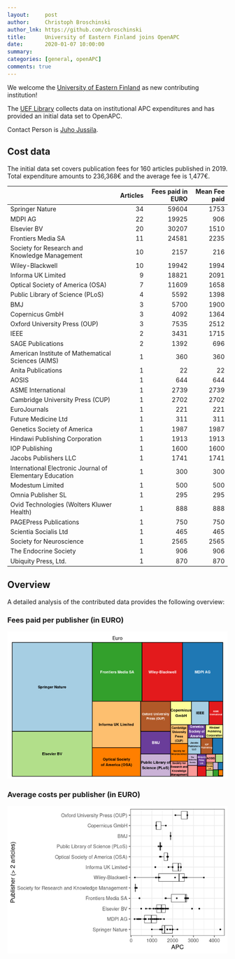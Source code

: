 ```yaml
---
layout:     post
author:     Christoph Broschinski
author_lnk: https://github.com/cbroschinski
title:      University of Eastern Finland joins OpenAPC
date:       2020-01-07 10:00:00
summary:    
categories: [general, openAPC]
comments: true
---
```





We welcome the [University of Eastern Finland](https://www.uef.fi/en/etusivu) as new contributing institution!

The [UEF Library](http://www.uef.fi/en/web/kirjasto) collects data on institutional APC expenditures and has provided an initial data set to OpenAPC.

Contact Person is [Juho Jussila](mailto:juho.jussila@uef.fi).

## Cost data



The initial data set covers publication fees for 160 articles published in 2019. Total expenditure amounts to 236,368€ and the average fee is 1,477€.


|                                                         | Articles| Fees paid in EURO| Mean Fee paid|
|:--------------------------------------------------------|--------:|-----------------:|-------------:|
|Springer Nature                                          |       34|             59604|          1753|
|MDPI AG                                                  |       22|             19925|           906|
|Elsevier BV                                              |       20|             30207|          1510|
|Frontiers Media SA                                       |       11|             24581|          2235|
|Society for Research and Knowledge Management            |       10|              2157|           216|
|Wiley-Blackwell                                          |       10|             19942|          1994|
|Informa UK Limited                                       |        9|             18821|          2091|
|Optical Society of America (OSA)                         |        7|             11609|          1658|
|Public Library of Science (PLoS)                         |        4|              5592|          1398|
|BMJ                                                      |        3|              5700|          1900|
|Copernicus GmbH                                          |        3|              4092|          1364|
|Oxford University Press (OUP)                            |        3|              7535|          2512|
|IEEE                                                     |        2|              3431|          1715|
|SAGE Publications                                        |        2|              1392|           696|
|American Institute of Mathematical Sciences (AIMS)       |        1|               360|           360|
|Anita Publications                                       |        1|                22|            22|
|AOSIS                                                    |        1|               644|           644|
|ASME International                                       |        1|              2739|          2739|
|Cambridge University Press (CUP)                         |        1|              2702|          2702|
|EuroJournals                                             |        1|               221|           221|
|Future Medicine Ltd                                      |        1|               311|           311|
|Genetics Society of America                              |        1|              1987|          1987|
|Hindawi Publishing Corporation                           |        1|              1913|          1913|
|IOP Publishing                                           |        1|              1600|          1600|
|Jacobs Publishers LLC                                    |        1|              1741|          1741|
|lnternational Electronic Journal of Elementary Education |        1|               300|           300|
|Modestum Limited                                         |        1|               500|           500|
|Omnia Publisher SL                                       |        1|               295|           295|
|Ovid Technologies (Wolters Kluwer Health)                |        1|               888|           888|
|PAGEPress Publications                                   |        1|               750|           750|
|Scientia Socialis Ltd                                    |        1|               465|           465|
|Society for Neuroscience                                 |        1|              2565|          2565|
|The Endocrine Society                                    |        1|               906|           906|
|Ubiquity Press, Ltd.                                     |        1|               870|           870|

## Overview

A detailed analysis of the contributed data provides the following overview:

### Fees paid per publisher (in EURO)

![plot of chunk tree_easternfinland_2020_01_07_full](/figure/tree_easternfinland_2020_01_07_full-1.png)


###  Average costs per publisher (in EURO)

![plot of chunk box_easternfinland_2020_01_07_publisher_full](/figure/box_easternfinland_2020_01_07_publisher_full-1.png)
